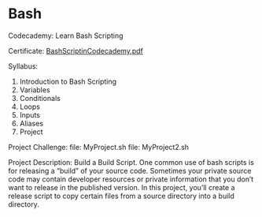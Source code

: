 # Bash
Codecademy: Learn Bash Scripting

Certificate: [BashScriptinCodecademy.pdf](https://github.com/bonaquaVDZ/Bash/files/9641089/BashScriptinCodecademy.pdf)

Syllabus:
1. Introduction to Bash Scripting
2. Variables
3. Conditionals
4. Loops
5. Inputs
6. Aliases
7. Project

Project Challenge:
file: MyProject.sh
file: MyProject2.sh

Project Description:
Build a Build Script. 
One common use of bash scripts is for releasing a “build” of your source code. 
Sometimes your private source code may contain developer resources or private information that you don’t want to release in the published version.
In this project, you’ll create a release script to copy certain files from a source directory into a build directory.
